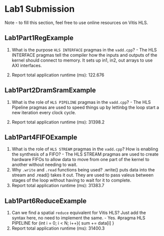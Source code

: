# Lab1 Submission
Note - to fill this section, feel free to use online resources on Vitis HLS.
## Lab1Part1RegExample

1. What is the purpose `HLS INTERFACE` pragmas in the `vadd.cpp`? - The HLS INTERFACE pragmas tell the compiler how the inputs and outputs of the kernel should connect to memory. It sets up in1, in2, out arrays to use AXI interfaces.
   
3. Report total application runtime (ms): 122.676

## Lab1Part2DramSramExample

1. What is the role of `HLS PIPELINE` pragmas in the `vadd.cpp`? - The HLS Pipeline pragmas are used to speed things up by lettinbg the loop start a new iteration every clock cycle.
   
3. Report total application runtime (ms): 31398.2

## Lab1Part4FIFOExample

1. What is the role of `HLS STREAM` pragmas in the `vadd.cpp`? How is enabling the synthesis of a FIFO? - The HLS STREAM pragmas are used to create hardware FIFOs to allow data to move from one part of the kernel to another without needing to wait.
2. Why `.write` and `.read` functions being used?
   .write() puts data into the stream and .read() takes it out. They are used to pass valeus between stages of the loop without having to wait for it to complete.
4. Report total application runtime (ms): 31383.7

## Lab1Part6ReduceExample
1. Can we find a spatial `reduce` equivalent for Vitis HLS? Just add the syntax here, no need to implement the same. - Yes.
   #pragma HLS PIPELINE
   for (int i = 0; i < N; i++){
     sum += data[i]
   }
3. Report total application runtime (ms): 31400.3
